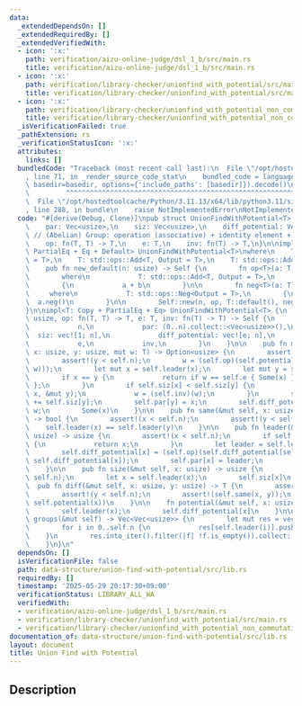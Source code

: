 ```yaml
---
data:
  _extendedDependsOn: []
  _extendedRequiredBy: []
  _extendedVerifiedWith:
  - icon: ':x:'
    path: verification/aizu-online-judge/dsl_1_b/src/main.rs
    title: verification/aizu-online-judge/dsl_1_b/src/main.rs
  - icon: ':x:'
    path: verification/library-checker/unionfind_with_potential/src/main.rs
    title: verification/library-checker/unionfind_with_potential/src/main.rs
  - icon: ':x:'
    path: verification/library-checker/unionfind_with_potential_non_commutative_group/src/main.rs
    title: verification/library-checker/unionfind_with_potential_non_commutative_group/src/main.rs
  _isVerificationFailed: true
  _pathExtension: rs
  _verificationStatusIcon: ':x:'
  attributes:
    links: []
  bundledCode: "Traceback (most recent call last):\n  File \"/opt/hostedtoolcache/Python/3.11.13/x64/lib/python3.11/site-packages/onlinejudge_verify/documentation/build.py\"\
    , line 71, in _render_source_code_stat\n    bundled_code = language.bundle(stat.path,\
    \ basedir=basedir, options={'include_paths': [basedir]}).decode()\n          \
    \         ^^^^^^^^^^^^^^^^^^^^^^^^^^^^^^^^^^^^^^^^^^^^^^^^^^^^^^^^^^^^^^^^^^^^^^^^^^^^^^^^^\n\
    \  File \"/opt/hostedtoolcache/Python/3.11.13/x64/lib/python3.11/site-packages/onlinejudge_verify/languages/rust.py\"\
    , line 288, in bundle\n    raise NotImplementedError\nNotImplementedError\n"
  code: "#[derive(Debug, Clone)]\npub struct UnionFindWithPotential<T> {\n    n: usize,\n\
    \    par: Vec<usize>,\n    siz: Vec<usize>,\n    diff_potential: Vec<T>,\n   \
    \ // (Abelian) Group: operation (associative) + identity element + inverse element\n\
    \    op: fn(T, T) -> T,\n    e: T,\n    inv: fn(T) -> T,\n}\n\nimpl<T: Copy +\
    \ PartialEq + Eq + Default> UnionFindWithPotential<T>\nwhere\n    T: std::ops::Neg<Output\
    \ = T>,\n    T: std::ops::Add<T, Output = T>,\n    T: std::ops::AddAssign,\n{\n\
    \    pub fn new_default(n: usize) -> Self {\n        fn op<T>(a: T, b: T) -> T\n\
    \        where\n            T: std::ops::Add<T, Output = T>,\n            T: std::ops::AddAssign,\n\
    \        {\n            a + b\n        }\n\n        fn neg<T>(a: T) -> T\n   \
    \     where\n            T: std::ops::Neg<Output = T>,\n        {\n          \
    \  a.neg()\n        }\n\n        Self::new(n, op, T::default(), neg)\n    }\n\
    }\n\nimpl<T: Copy + PartialEq + Eq> UnionFindWithPotential<T> {\n    pub fn new(n:\
    \ usize, op: fn(T, T) -> T, e: T, inv: fn(T) -> T) -> Self {\n        Self {\n\
    \            n,\n            par: (0..n).collect::<Vec<usize>>(),\n          \
    \  siz: vec![1; n],\n            diff_potential: vec![e; n],\n            op,\n\
    \            e,\n            inv,\n        }\n    }\n\n    pub fn merge(&mut self,\
    \ x: usize, y: usize, mut w: T) -> Option<usize> {\n        assert!(x < self.n);\n\
    \        assert!(y < self.n);\n        w = (self.op)(self.potential(x), (self.inv)((self.op)(self.potential(y),\
    \ w)));\n        let mut x = self.leader(x);\n        let mut y = self.leader(y);\n\
    \        if x == y {\n            return if w == self.e { Some(x) } else { None\
    \ };\n        }\n        if self.siz[x] < self.siz[y] {\n            std::mem::swap(&mut\
    \ x, &mut y);\n            w = (self.inv)(w);\n        }\n        self.siz[x]\
    \ += self.siz[y];\n        self.par[y] = x;\n        self.diff_potential[y] =\
    \ w;\n        Some(x)\n    }\n\n    pub fn same(&mut self, x: usize, y: usize)\
    \ -> bool {\n        assert!(x < self.n);\n        assert!(y < self.n);\n    \
    \    self.leader(x) == self.leader(y)\n    }\n\n    pub fn leader(&mut self, x:\
    \ usize) -> usize {\n        assert!(x < self.n);\n        if self.par[x] == x\
    \ {\n            return x;\n        }\n        let leader = self.leader(self.par[x]);\n\
    \        self.diff_potential[x] = (self.op)(self.diff_potential[self.par[x]],\
    \ self.diff_potential[x]);\n        self.par[x] = leader;\n        self.par[x]\n\
    \    }\n\n    pub fn size(&mut self, x: usize) -> usize {\n        assert!(x <\
    \ self.n);\n        let x = self.leader(x);\n        self.siz[x]\n    }\n\n  \
    \  pub fn diff(&mut self, x: usize, y: usize) -> T {\n        assert!(x < self.n);\n\
    \        assert!(y < self.n);\n        assert!(self.same(x, y));\n        (self.op)((self.inv)(self.potential(y)),\
    \ self.potential(x))\n    }\n\n    fn potential(&mut self, x: usize) -> T {\n\
    \        self.leader(x);\n        self.diff_potential[x]\n    }\n\n    pub fn\
    \ groups(&mut self) -> Vec<Vec<usize>> {\n        let mut res = vec![vec![]; self.n];\n\
    \        for i in 0..self.n {\n            res[self.leader(i)].push(i);\n    \
    \    }\n        res.into_iter().filter(|f| !f.is_empty()).collect::<Vec<_>>()\n\
    \    }\n}\n"
  dependsOn: []
  isVerificationFile: false
  path: data-structure/union-find-with-potential/src/lib.rs
  requiredBy: []
  timestamp: '2025-05-29 20:17:30+09:00'
  verificationStatus: LIBRARY_ALL_WA
  verifiedWith:
  - verification/aizu-online-judge/dsl_1_b/src/main.rs
  - verification/library-checker/unionfind_with_potential/src/main.rs
  - verification/library-checker/unionfind_with_potential_non_commutative_group/src/main.rs
documentation_of: data-structure/union-find-with-potential/src/lib.rs
layout: document
title: Union Find with Potential
---
```


## Description
